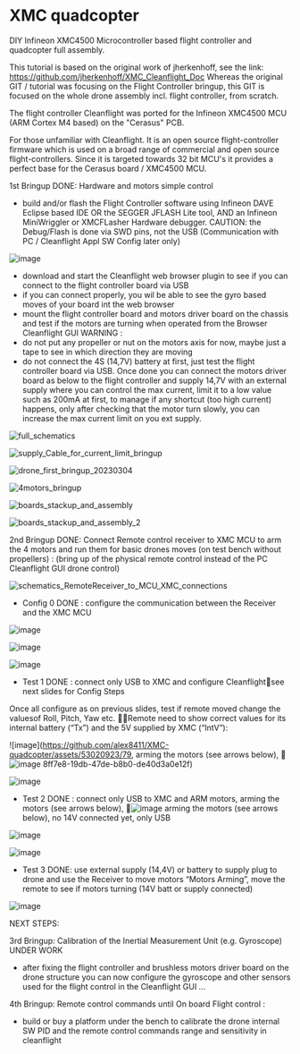 # XMC quadcopter
DIY Infineon XMC4500 Microcontroller based flight controller and quadcopter full assembly.

This tutorial is based on the original work of jherkenhoff, see the link: https://github.com/jherkenhoff/XMC_Cleanflight_Doc
Whereas the original GIT / tutorial was focusing on the Flight Controller bringup, this GIT is focused on the whole drone assembly incl. flight controller, from scratch. 

The flight controller Cleanflight was ported for the Infineon XMC4500 MCU (ARM Cortex M4 based) on the "Cerasus" PCB.

For those unfamiliar with Cleanflight. It is an open source flight-controller firmware which is used on a broad range of commercial and open source flight-controllers. Since it is targeted towards 32 bit MCU's it provides a perfect base for the Cerasus board / XMC4500 MCU.

1st Bringup DONE: Hardware and motors simple control
- build and/or flash the Flight Controller software using Infineon DAVE Eclipse based IDE OR the SEGGER JFLASH Lite tool, AND an Infineon MiniWriggler or XMCFLasher Hardware debugger. CAUTION: the Debug/Flash is done via SWD pins, not the USB (Communication with PC / Cleanflight Appl SW Config later only)

![image](https://github.com/alex8411/XMC-quadcopter/assets/53020923/f170a32b-48b3-456b-baf6-34ddf2fa9139)

- download and start the Cleanflight web browser plugin to see if you can connect to the flight controller board via USB
- if you can connect properly, you wil be able to see the gyro based moves of your board int the web browser
- mount the flight controller board and motors driver board on the chassis and test if the motors are turning when operated from the Browser Cleanflight GUI
WARNING : 
- do not put any propeller or nut on the motors axis for now, maybe just a tape to see in which direction they are moving
- do not connect the 4S (14,7V) battery at first, just test the flight controller board via USB. Once done you can connect the motors driver board as below to the flight controller and supply 14,7V with an external supply where you can control the max current, limit it to a low value such as 200mA at first, to manage if any shortcut (too high current) happens, only after checking that the motor turn slowly, you can increase the max current limit on you ext supply.


![full_schematics](https://user-images.githubusercontent.com/53020923/225000396-94c44e37-3880-45eb-9cef-276a054b6754.png)

![supply_Cable_for_current_limit_bringup](https://user-images.githubusercontent.com/53020923/223108909-fee6594b-b4fb-4649-b664-825c47fc2b5e.png)

![drone_first_bringup_20230304](https://user-images.githubusercontent.com/53020923/223107001-305f6b54-2690-4eec-adb0-e4f18266bb32.jpg)

![4motors_bringup](https://user-images.githubusercontent.com/53020923/223109392-92ddcfb7-16fa-41e9-be3a-3f8d52831f3d.png)


 
![boards_stackup_and_assembly](https://user-images.githubusercontent.com/53020923/224997301-727d79b6-fb10-402d-8ecc-ec976826d33b.jpg)

![boards_stackup_and_assembly_2](https://user-images.githubusercontent.com/53020923/224997340-fd0a70fd-cba3-4bd5-bc68-5fe2686f5797.jpg)



2nd Bringup DONE: Connect Remote control receiver to XMC MCU to arm the 4 motors and run them for basic drones moves (on test bench without propellers)  :
(bring up of the physical remote control instead of the PC Cleanflight GUI drone control)

![schematics_RemoteReceiver_to_MCU_XMC_connections](https://github.com/alex8411/XMC-quadcopter/assets/53020923/5d0a9cdc-7b79-474c-b0a0-87ae5f30cd54)


- Config 0 DONE : configure the communication between the Receiver and the XMC MCU

![image](https://github.com/alex8411/XMC-quadcopter/assets/53020923/87c12fe6-061f-4b35-b86b-12358e0fcade)

![image](https://github.com/alex8411/XMC-quadcopter/assets/53020923/2ce1f04f-e769-4164-b642-9fd013a6811a)

![image](https://github.com/alex8411/XMC-quadcopter/assets/53020923/6b9f4459-03a3-4883-bfec-1e677ea12436)


- Test 1 DONE : connect only USB to XMC and configure Cleanflightsee next slides for Config Steps

Once all configure as on previous slides, test if remote moved change the valuesof Roll, Pitch, Yaw etc. Remote need to show correct values for its internal battery (“Tx”) and the 5V supplied by XMC (“IntV”):

![image](https://github.com/alex8411/XMC-quadcopter/assets/53020923/79, arming the motors (see arrows below), ![image](https://github.com/alex8411/XMC-quadcopter/assets/53020923/ee81815b-f3f7-417e-ba54-3d8816c9c486)
8ff7e8-19db-47de-b8b0-de40d3a0e12f)

![image](https://github.com/alex8411/XMC-quadcopter/assets/53020923/54afa14d-9682-4c27-a006-7faa35ca5a80)


- Test 2 DONE : connect only USB to XMC and ARM motors, arming the motors (see arrows below), ![image](https://github.com/alex8411/XMC-quadcopter/assets/53020923/3ef346dd-ca7f-457f-b6cc-c3d5f53a58c9)
arming the motors (see arrows below), no 14V connected yet, only USB

![image](https://github.com/alex8411/XMC-quadcopter/assets/53020923/2a3a7316-8600-47df-8ec3-bbfbe98ef3c9)

![image](https://github.com/alex8411/XMC-quadcopter/assets/53020923/99220e62-3051-4379-ab45-cb766bc1ae3e)


- Test 3 DONE: use external supply (14,4V) or battery to supply plug to drone and use the Receiver to move motors
“Motors Arming”, move the remote to see if motors turning (14V batt or supply connected)

![image](https://github.com/alex8411/XMC-quadcopter/assets/53020923/ac77ba10-6188-4c6a-821f-278777453d61)




NEXT STEPS:

3rd Bringup: Calibration of the Inertial Measurement Unit (e.g. Gyroscope) UNDER WORK
- after fixing the flight controller and brushless motors driver board on the drone structure you can now configure the gyroscope and other sensors used for the flight control in the Cleanflight GUI
...

4th Bringup: Remote control commands until On board Flight control : 
- build or buy a platform under the bench to calibrate the drone internal SW PID and the remote control commands range and sensitivity in cleanflight


